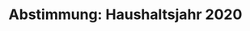 ---
abstimmung:
  abstimmung: 1
  bundestagssitzung: 132
  legislaturperiode: 19
categories:
- Todo
data:
- title: Abstimmungsergebnis 20191129_1-data.pdf
  url: /res/2021-btw/abstimmungsergebnisse/20191129_1-data.pdf
- title: Abstimmungsergebnis 20191129_1_xls-data.xlsx
  url: /res/2021-btw/abstimmungsergebnisse/20191129_1_xls-data.xlsx
- title: Abstimmungsergebnis 20191129_1_xls-data.csv
  url: /res/2021-btw/abstimmungsergebnisse/csv/20191129_1_xls-data.csv
ergebnis:
  afd:
    enthaltung: 0
    gesamt: 91
    ja: 0
    nein: 83
    nichtabgegeben: 8
    ungueltig: 0
  bü90/gr:
    enthaltung: 0
    gesamt: 67
    ja: 0
    nein: 60
    nichtabgegeben: 7
    ungueltig: 0
  cdu/csu:
    enthaltung: 0
    gesamt: 246
    ja: 236
    nein: 0
    nichtabgegeben: 10
    ungueltig: 0
  die linke.:
    enthaltung: 0
    gesamt: 69
    ja: 0
    nein: 57
    nichtabgegeben: 12
    ungueltig: 0
  fdp:
    enthaltung: 0
    gesamt: 79
    ja: 0
    nein: 69
    nichtabgegeben: 10
    ungueltig: 0
  file: 20191129_1_xls-data.xlsx
  fraktionslos:
    enthaltung: 0
    gesamt: 4
    ja: 0
    nein: 1
    nichtabgegeben: 3
    ungueltig: 0
  spd:
    enthaltung: 0
    gesamt: 152
    ja: 135
    nein: 0
    nichtabgegeben: 17
    ungueltig: 0
layout: abstimmung
links:
- title: Link zu bundestag.de
  url: https://www.bundestag.de/parlament/plenum/abstimmung/abstimmung?id=642
preview: 'Deutscher Bundestag


  132. Sitzung des Deutschen Bundestages

  am Freitag, 29. November 2019


  Endgültiges Ergebnis der Namentlichen Abstimmung Nr. 1


  Gesetzentwurf der Bundesregierung

  Entwurf eines Gesetzes über die Feststellung des Bundeshaushaltsplans für das

  Haushaltsjahr 2020 (Haushaltsjahr 2020)

  verbunden mit dem

  Gesetzentwurf der Bundesregierung zur Ergänzung des Entwurfs eines Gesetzes über
  die

  Feststellung des Bundeshaushaltsplans für das Haushaltsjahr 2020

  - Drucksachen 19/11800, 19/11802, 19/13800, 19/13801, 19/13902, 19/13905, 19/13406,

  19/13907, 19/13909, 19/13911 bis 19/13916, 19/13417, 19/13418, 19/13920, 19/13922
  bis

  19/13927 -'
tags:
- Todo
title: 'Abstimmung: Haushaltsjahr 2020'
---